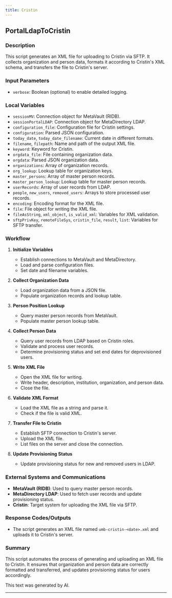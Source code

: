 ```yaml
---
title: Cristin
---
```


## PortalLdapToCristin
 ### Description
This script generates an XML file for uploading to Cristin via SFTP. It collects organization and person data, formats it according to Cristin's XML schema, and transfers the file to Cristin's server.

### Input Parameters
- `verbose`: Boolean (optional) to enable detailed logging.

### Local Variables
- `sessionMV`: Connection object for MetaVault (RIDB).
- `sessionPortalLDAP`: Connection object for MetaDirectory LDAP.
- `configuration_file`: Configuration file for Cristin settings.
- `configuration`: Parsed JSON configuration.
- `today_date`, `today_date_filename`: Current date in different formats.
- `filename`, `filepath`: Name and path of the output XML file.
- `keyword`: Keyword for Cristin.
- `orgdata_file`: File containing organization data.
- `orgdata`: Parsed JSON organization data.
- `organizations`: Array of organization records.
- `org_lookup`: Lookup table for organization keys.
- `master_persons`: Array of master person records.
- `master_person_lookup`: Lookup table for master person records.
- `userRecords`: Array of user records from LDAP.
- `people`, `new_users`, `removed_users`: Arrays to store processed user records.
- `encoding`: Encoding format for the XML file.
- `file`: File object for writing the XML file.
- `fileAsString`, `xml_object`, `is_valid_xml`: Variables for XML validation.
- `sftpPrivKey`, `remoteFileSys`, `cristin_file`, `result`, `list`: Variables for SFTP transfer.

### Workflow
1. **Initialize Variables**
   - Establish connections to MetaVault and MetaDirectory.
   - Load and parse configuration files.
   - Set date and filename variables.

2. **Collect Organization Data**
   - Load organization data from a JSON file.
   - Populate organization records and lookup table.

3. **Person Position Lookup**
   - Query master person records from MetaVault.
   - Populate master person lookup table.

4. **Collect Person Data**
   - Query user records from LDAP based on Cristin roles.
   - Validate and process user records.
   - Determine provisioning status and set end dates for deprovisioned users.

5. **Write XML File**
   - Open the XML file for writing.
   - Write header, description, institution, organization, and person data.
   - Close the file.

6. **Validate XML Format**
   - Load the XML file as a string and parse it.
   - Check if the file is valid XML.

7. **Transfer File to Cristin**
   - Establish SFTP connection to Cristin's server.
   - Upload the XML file.
   - List files on the server and close the connection.

8. **Update Provisioning Status**
   - Update provisioning status for new and removed users in LDAP.

### External Systems and Communications
- **MetaVault (RIDB)**: Used to query master person records.
- **MetaDirectory LDAP**: Used to fetch user records and update provisioning status.
- **Cristin**: Target system for uploading the XML file via SFTP.

### Response Codes/Outputs
- The script generates an XML file named `umb-cristin-<date>.xml` and uploads it to Cristin's server.

### Summary
This script automates the process of generating and uploading an XML file to Cristin. It ensures that organization and person data are correctly formatted and transferred, and updates provisioning status for users accordingly. 

This text was generated by AI. 

 --- 
